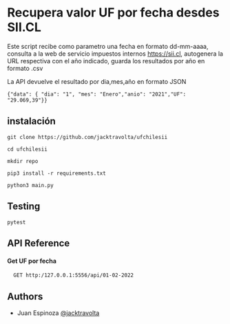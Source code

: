 
# Recupera valor UF por fecha desdes SII.CL

Este script recibe como parametro una fecha en formato dd-mm-aaaa,
consulta a la web de servicio impuestos internos https://sii.cl, 
autogenera la URL respectiva con el año indicado, guarda los resultados por año en formato .csv

La API devuelve el resultado por dia,mes,año en formato JSON
```
{"data": { "dia": "1", "mes": "Enero","anio": "2021","UF": "29.069,39"}}
```
## instalación
```
git clone https://github.com/jacktravolta/ufchilesii

cd ufchilesii

mkdir repo

pip3 install -r requirements.txt

python3 main.py
```
## Testing
```
pytest
```
## API Reference

#### Get UF por fecha

```https
  GET http:/127.0.0.1:5556/api/01-02-2022
```

## Authors

- Juan Espinoza [@jacktravolta](https://github.com/jacktravolta/) 
